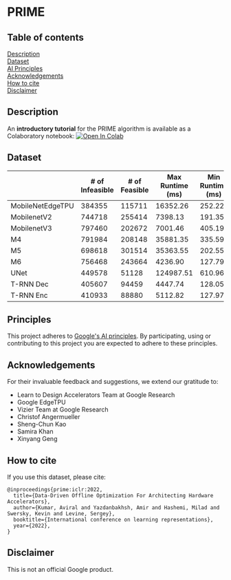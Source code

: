 # PRIME

## Table of contents
<a href='#Description'>Description</a><br>
<a href='#Dataset'>Dataset</a><br>
<a href='#Principles'>AI Principles</a><br>
<a href='#Acknowledgement'>Acknowledgements</a><br>
<a href='#Citation'>How to cite</a><br>
<a href='#Disclaimer'>Disclaimer</a><br>


<a id='Description'></a>
## Description

An **introductory tutorial** for the PRIME algorithm is available as a Colaboratory
notebook:
[![Open In Colab](https://colab.research.google.com/assets/colab-badge.svg)](https://colab.research.google.com/github/google-research/google-research/blob/master/prime/prime_colab.ipynb)

<a id='Dataset'></a>
## Dataset

|                  | # of Infeasible | # of Feasible | Max Runtime (ms) | Min Runtime (ms) | Average Runtime (ms) |
|------------------|-----------------|---------------|------------------|------------------|----------------------|
| MobileNetEdgeTPU |          384355 |        115711 |         16352.26 |           252.22 |               529.13 |
| MobilenetV2      |          744718 |        255414 |          7398.13 |           191.35 |               375.05 |
| MobilenetV3      |          797460 |        202672 |          7001.46 |           405.19 |               993.75 |
| M4               |          791984 |        208148 |         35881.35 |           335.59 |               794.33 |
| M5               |          698618 |        301514 |         35363.55 |           202.55 |               440.52 |
| M6               |          756468 |        243664 |          4236.90 |           127.79 |               301.74 |
| UNet             |          449578 |         51128 |        124987.51 |           610.96 |              3681.75 |
| T-RNN Dec        |          405607 |         94459 |          4447.74 |           128.05 |               662.44 |
| T-RNN Enc        |          410933 |         88880 |          5112.82 |           127.97 |               731.20 |


<a id='Principles'></a>

## Principles
This project adheres to [Google's AI principles](PRINCIPLES.md). By
participating, using or contributing to this project you are expected to adhere
to these principles.

<a id='Acknowledgement'></a>

## Acknowledgements

For their invaluable feedback and suggestions, we extend our gratitude to:

* Learn to Design Accelerators Team at Google Research
* Google EdgeTPU
* Vizier Team at Google Research
* Christof Angermueller
* Sheng-Chun Kao
* Samira Khan
* Xinyang Geng

<a id='Citation'></a>

## How to cite

If you use this dataset, please cite:

```
@inproceedings{prime:iclr:2022,
  title={Data-Driven Offline Optimization For Architecting Hardware Accelerators},
  author={Kumar, Aviral and Yazdanbakhsh, Amir and Hashemi, Milad and Swersky, Kevin and Levine, Sergey},
  booktitle={International conference on learning representations},
  year={2022},
}
```

<a id='Disclaimer'></a>

## Disclaimer

This is not an official Google product.
